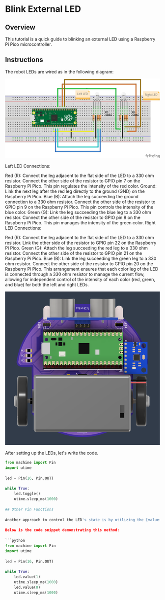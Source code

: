 # Blink External LED

## Overview

This tutorial is a quick guide to blinking an external LED using a Raspberry Pi Pico microcontroller.

## Instructions

The robot LEDs are wired as in the following diagram:

![Blink Diagram](https://github.com/mjtroniks/Mojobot/blob/4445f12cad92337dabb1a75218ab8db92b7634c7/MojobotPico/Micropython/Images/LED%20setup%20breadboard.jpg)

Left LED Connections:

Red (R): Connect the leg adjacent to the flat side of the LED to a 330 ohm resistor. Connect the other side of the resistor to GPIO pin 7 on the Raspberry Pi Pico. This pin regulates the intensity of the red color.
Ground: Link the next leg after the red leg directly to the ground (GND) on the Raspberry Pi Pico.
Blue (B): Attach the leg succeeding the ground connection to a 330 ohm resistor. Connect the other side of the resistor to GPIO pin 9 on the Raspberry Pi Pico. This pin controls the intensity of the blue color.
Green (G): Link the leg succeeding the blue leg to a 330 ohm resistor. Connect the other side of the resistor to GPIO pin 8 on the Raspberry Pi Pico. This pin manages the intensity of the green color.
Right LED Connections:

Red (R): Connect the leg adjacent to the flat side of the LED to a 330 ohm resistor. Link the other side of the resistor to GPIO pin 22 on the Raspberry Pi Pico.
Green (G): Attach the leg succeeding the red leg to a 330 ohm resistor. Connect the other side of the resistor to GPIO pin 21 on the Raspberry Pi Pico.
Blue (B): Link the leg succeeding the green leg to a 330 ohm resistor. Connect the other side of the resistor to GPIO pin 20 on the Raspberry Pi Pico.
This arrangement ensures that each color leg of the LED is connected through a 330 ohm resistor to manage the current flow, allowing for independent control of the intensity of each color (red, green, and blue) for both the left and right LEDs.

![Robot Leds](https://github.com/mjtroniks/Mojobot/blob/cd53ea3b82a8e93e5dd9dff7ae1ecf58c41ba8f0/MojobotPico/Micropython/Images/LEDs%20on%20robot.PNG)

After setting up the LEDs, let's write the code. 



```python
from machine import Pin
import utime

led = Pin(16, Pin.OUT)

while True:
    led.toggle()
    utime.sleep_ms(1000)

## Other Pin Functions

Another approach to control the LED's state is by utilizing the [value() function](https://docs.micropython.org/en/latest/library/machine.Pin.html#machine.Pin.value).

Below is the code snippet demonstrating this method:

```python
from machine import Pin
import utime

led = Pin(16, Pin.OUT)

while True:
    led.value(1)
    utime.sleep_ms(1000)
    led.value(0)
    utime.sleep_ms(1000)


